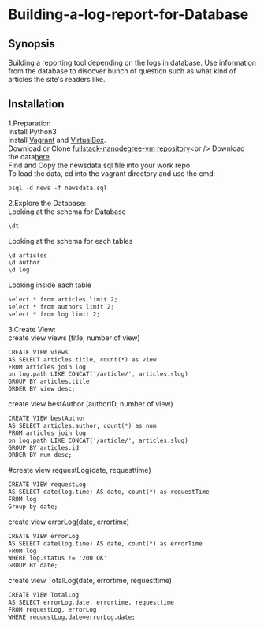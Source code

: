 # Building-a-log-report-for-Database
## Synopsis
Building a reporting tool depending on the logs in database. Use information from the database to discover bunch of question such as what kind of articles the site's readers like.

## Installation
1.Preparation<br />
Install Python3<br />
Install [Vagrant](https://www.vagrantup.com/) and [VirtualBox](https://www.virtualbox.org/wiki/Download_Old_Builds_5_1).<br />
Download or Clone [fullstack-nanodegree-vm repository]( https://github.com/udacity/fullstack-nanodegree-vm.)<br />
Download the data[here](https://d17h27t6h515a5.cloudfront.net/topher/2016/August/57b5f748_newsdata/newsdata.zip).<br />
Find and Copy the newsdata.sql file into your work repo.<br />
To load the data, cd into the vagrant directory and use the cmd: 
``` xml
psql -d news -f newsdata.sql
```
2.Explore the Database:<br />
Looking at the schema for Database
``` xml
\dt
```
Looking at the schema for each tables
``` xml
\d articles
\d author
\d log
```
Looking inside each table
``` xml
select * from articles limit 2;
select * from authors limit 2;
select * from log limit 2;
```
3.Create View:<br />
create view views (title, number of view)
``` xml
CREATE VIEW views
AS SELECT articles.title, count(*) as view
FROM articles join log
on log.path LIKE CONCAT('/article/', articles.slug) 
GROUP BY articles.title
ORDER BY view desc;
```
create view bestAuthor (authorID, number of view)
``` xml
CREATE VIEW bestAuthor
AS SELECT articles.author, count(*) as num
FROM articles join log
on log.path LIKE CONCAT('/article/', articles.slug) 
GROUP BY articles.id
ORDER BY num desc;
```
#create view requestLog(date, requesttime)
``` xml
CREATE VIEW requestLog
AS SELECT date(log.time) AS date, count(*) as requestTime
FROM log
Group by date;
```
create view errorLog(date, errortime)
``` xml
CREATE VIEW errorLog
AS SELECT date(log.time) AS date, count(*) as errorTime
FROM log
WHERE log.status != '200 OK'
GROUP BY date;
```
create view TotalLog(date, errortime, requesttime)
``` xml
CREATE VIEW TotalLog
AS SELECT errorLog.date, errortime, requesttime
FROM requestLog, errorLog
WHERE requestLog.date=errorLog.date;
```

